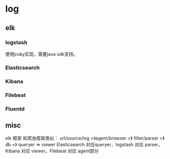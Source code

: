# log



## elk

### logstash

使用jruby实现，需要java sdk支持。


### Elasticsearch
### Kibana

### Filebeat 
### Fluentd

## misc
elk 框架 和爬虫框架类似：
url/source/log =》agent/browser =》 filter/parser =》 db =》 queryer => viewer
Elasticsearch 对应queryer，logstash 对应 parser， Kibana 对应 viewer。Filebeat 对应 agent部分